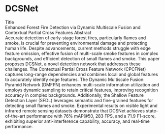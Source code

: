 # DCSNet
Title                                                                                                                                                                                                                                                                     
Enhanced Forest Fire Detection via Dynamic Multiscale Fusion and Contextual Partial Cross Features 
Abstract                                                                                                                                                                                                                                                                  
Accurate detection of early-stage forest fires, particularly flames and smoke, is crucial for preventing environmental damage and protecting human life. Despite advancements, current methods struggle with edge feature omission, effective fusion of multi-scale smoke features in complex backgrounds, and efficient detection of small flames and smoke. This paper proposes DCSNet, a novel detection network that addresses these challenges. The Contextual Partial Cross Feature Network (CPCFNet) captures long-range dependencies and combines local and global features to accurately identify edge features. The Dynamic Multiscale Fusion Pyramid Network (DMFPN) enhances multi-scale information utilization and employs dynamic sampling to retain critical features, improving recognition accuracy in complex backgrounds. Additionally, the Shallow Feature Detection Layer (SFDL) leverages semantic and fine-grained features for detecting small flames and smoke. Experimental results on visible light and infrared remote sensing datasets demonstrate that DCSNet achieves state-of-the-art performance with 76% mAP@50, 283 FPS, and a 71.9 F1-score, exhibiting superior anti-interference capability, accuracy, and real-time performance.
